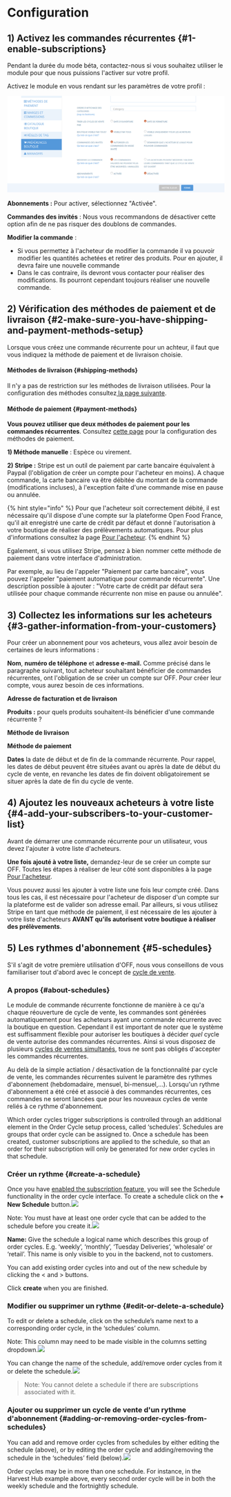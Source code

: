 # Configuration

## 1\) Activez les commandes récurrentes {#1-enable-subscriptions}

Pendant la durée du mode béta, contactez-nous si vous souhaitez utiliser le module pour que nous puissions l'activer sur votre profil.

Activez le module en vous rendant sur les paramètres de votre profil :

![](../../.gitbook/assets/image%20%2876%29.png)

**Abonnements :** Pour activer, sélectionnez "Activée".

**Commandes des invités** : Nous vous recommandons de désactiver cette option afin de ne pas risquer des doublons de commandes.

**Modifier la commande** : 

* Si vous permettez à l'acheteur de modifier la commande il va pouvoir modifier les quantités achetées et retirer des produits. Pour en ajouter, il devra faire une nouvelle commande
* Dans le cas contraire, ils devront vous contacter pour réaliser des modifications. Ils pourront cependant toujours réaliser une nouvelle commande.

## 2\) Vérification des méthodes de paiement et de livraison {#2-make-sure-you-have-shipping-and-payment-methods-setup}

Lorsque vous créez une commande récurrente pour un achteur, il faut que vous indiquez la méthode de paiement et de livraison choisie.

#### **Méthodes de livraison** {#shipping-methods}

Il n'y a pas de restriction sur les méthodes de livraison utilisées. Pour la configuration des méthodes consultez[ la page suivante](../mise-en-place-dune-boutique/types-de-livraisons.md). 

#### **Méthode de paiement** {#payment-methods}

**Vous pouvez utiliser que deux méthodes de paiement pour les commandes récurrentes**. Consultez [cette page](configuration.md#payment-methods) pour la configuration des méthodes de paiement.

**1\) Méthode manuelle** : Espèce ou virement.

**2\) Stripe :** Stripe est un outil de paiement par carte bancaire équivalent à Paypal \(l'obligation de créer un compte pour l'acheteur en moins\). A chaque commande, la carte bancaire va être débitée du montant de la commande \(modifications incluses\), à l'exception faite d'une commande mise en pause ou annulée.

{% hint style="info" %}
Pour que l'acheteur soit correctement débité, il est nécessaire qu'il dispose d'une compte sur la plateforme Open Food France, qu'il ait enregistré une carte de crédit par défaut et donné l'autorisation à votre boutique de réaliser des prélèvements automatiques. Pour plus d'informations consultez la page [Pour l'acheteur](pour-lacheteur.md).
{% endhint %}

Egalement, si vous utilisez Stripe, pensez à bien nommer cette méthode de paiement dans votre interface d'administration.

Par exemple, au lieu de l'appeler "Paiement par carte bancaire", vous pouvez l'appeler "paiement automatique pour commande récurrente". Une description possible à ajouter : "Votre carte de crédit par défaut sera utilisée pour chaque commande récurrente non mise en pause ou annulée".

## 3\) Collectez les informations sur les acheteurs {#3-gather-information-from-your-customers}

Pour créer un abonnement pour vos acheteurs, vous allez avoir besoin de certaines de leurs informations :

**Nom**, **numéro de téléphone** et **adresse e-mail.** Comme précisé dans le paragraphe suivant, tout acheteur souhaitant bénéficier de commandes récurrentes, ont l'obligation de se créer un compte sur OFF. Pour créer leur compte, vous aurez besoin de ces informations.

**Adresse de facturation et de livraison**

**Produits :** pour quels produits souhaitent-ils bénéficier d'une commande récurrente ?

**Méthode de livraison** 

**Méthode de paiement** 

**Dates** la date de début et de fin de la commande récurrente. Pour rappel, les dates de début peuvent être situées avant ou après la date de début du cycle de vente, en revanche les dates de fin doivent obligatoirement se situer après la date de fin du cycle de vente.

## 4\) Ajoutez les nouveaux acheteurs à votre liste {#4-add-your-subscribers-to-your-customer-list}

Avant de démarrer une commande récurrente pour un utilisateur, vous devez l'ajouter à votre liste d'acheteurs. 

**Une fois ajouté à votre liste,** demandez-leur de se créer un compte sur OFF. Toutes les étapes à réaliser de leur côté sont disponibles à la page [Pour l'acheteur](pour-lacheteur.md).

Vous pouvez aussi les ajouter à votre liste une fois leur compte créé. Dans tous les cas, il est nécessaire pour l'acheteur de disposer d'un compte sur la plateforme est de valider son adresse email. Par ailleurs, si vous utilisez Stripe en tant que méthode de paiement, il est nécessaire de les ajouter à votre liste d'acheteurs **AVANT qu'ils autorisent votre boutique à réaliser des prélèvements**.

## 5\) Les rythmes d'abonnement {#5-schedules}

S'il s'agit de votre première utilisation d'OFF, nous vous conseillons de vous familiariser tout d'abord avec le concept de [cycle de vente](../mise-en-place-dune-boutique/cycle-de-vente-pour-les-hub.md).

### A propos {#about-schedules}

Le module de commande récurrente fonctionne de manière à ce qu'a chaque réouverture de cycle de vente, les commandes sont générées automatiquement pour les acheteurs ayant une commande récurrente avec la boutique en question. Cependant il est important de noter que le système est suffisamment flexible pour autoriser les boutiques à décider _quel_ cycle de vente autorise des commandes récurrentes. Ainsi si vous disposez de plusieurs [cycles de ventes simultanés](../mise-en-place-dune-boutique/opening-more-than-one-order-cycle.md), tous ne sont pas obligés d'accepter les commandes récurrentes.

Au delà de la simple actiation / désactivation de la fonctionnalité par cycle de vente, les commandes récurrentes suivent le paramètre des rythmes d'abonnement \(hebdomadaire, mensuel, bi-mensuel,...\). Lorsqu'un rythme d'abonnement a été créé et associé à des commandes récurrentes, ces commandes ne seront lancées que pour les nouveaux cycles de vente reliés à ce rythme d'abonnement.

Which order cycles trigger subscriptions is controlled through an additional element in the Order Cycle setup process, called ‘schedules’. Schedules are groups that order cycle can be assigned to. Once a schedule has been created, customer subscriptions are applied to the schedule, so that an order for their subscription will only be generated for new order cycles in that schedule.

### Créer un rythme {#create-a-schedule}

Once you have [enabled the subscription feature](https://guide.openfoodnetwork.org/advanced-features/subscriptions/subscriptions-configuration#1-enable-subscriptions), you will see the Schedule functionality in the order cycle interface. To create a schedule click on the **+ New Schedule** button.![](https://openfoodnetwork.org/wp-content/uploads/2017/02/New-order-cycle.png)

Note: You must have at least one order cycle that can be added to the schedule before you create it.![](https://blobscdn.gitbook.com/v0/b/gitbook-28427.appspot.com/o/assets%2F-L9rgk4wEweX_zxXIzmW%2F-L9rgoFPNHO-1OtFNdJD%2F-L9rgw9U6xoWDx7jf9NH%2FNew%20Schedule?generation=1523500443050782&alt=media)

**Name:** Give the schedule a logical name which describes this group of order cycles. E.g. ‘weekly’, ‘monthly’, ‘Tuesday Deliveries’, ‘wholesale’ or ‘retail’. This name is only visible to you in the backend, not to customers.

You can add existing order cycles into and out of the new schedule by clicking the &lt; and &gt; buttons.

Click **create** when you are finished.

### Modifier ou supprimer un rythme {#edit-or-delete-a-schedule}

To edit or delete a schedule, click on the schedule’s name next to a corresponding order cycle, in the ‘schedules’ column.

Note: This column may need to be made visible in the columns setting dropdown.![](https://blobscdn.gitbook.com/v0/b/gitbook-28427.appspot.com/o/assets%2F-L9rgk4wEweX_zxXIzmW%2F-L9rgoFPNHO-1OtFNdJD%2F-L9rgw9h4IRkrIIfpU8i%2FShow%20Schedules?generation=1523500442468990&alt=media)

You can change the name of the schedule, add/remove order cycles from it or delete the schedule.![](https://blobscdn.gitbook.com/v0/b/gitbook-28427.appspot.com/o/assets%2F-L9rgk4wEweX_zxXIzmW%2F-L9rgoFPNHO-1OtFNdJD%2F-L9rgw9mfT7_QlTdUE33%2FDelete%20Schedule?generation=1523500442452875&alt=media)

> Note: You cannot delete a schedule if there are subscriptions associated with it.

### Ajouter ou supprimer un cycle de vente d'un rythme d'abonnement {#adding-or-removing-order-cycles-from-schedules}

You can add and remove order cycles from schedules by either editing the schedule \(above\), or by editing the order cycle and adding/removing the schedule in the ‘schedules’ field \(below\).![](https://blobscdn.gitbook.com/v0/b/gitbook-28427.appspot.com/o/assets%2F-L9rgk4wEweX_zxXIzmW%2F-L9rgoFPNHO-1OtFNdJD%2F-L9rgw9tiISA0a818ILu%2FOC%20Schedule?generation=1523500443109929&alt=media)

Order cycles may be in more than one schedule. For instance, in the Harvest Hub example above, every second order cycle will be in both the weekly schedule and the fortnightly schedule.

